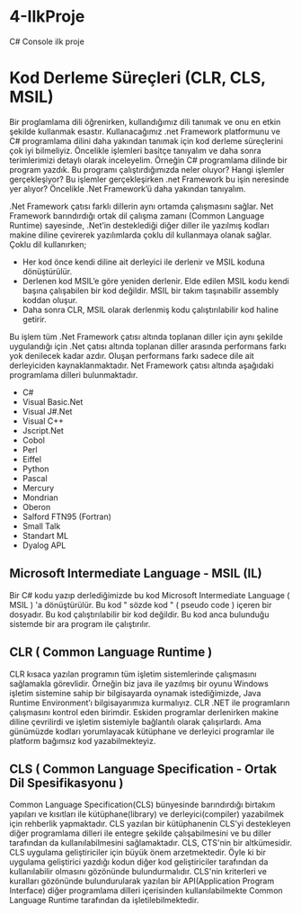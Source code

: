 # 4-IlkProje
C# Console ilk proje

# Kod Derleme Süreçleri (CLR, CLS, MSIL) 
Bir proglamlama dili öğrenirken, kullandığımız dili tanımak ve onu en etkin şekilde kullanmak esastır. Kullanacağımız .net Framework platformunu ve C# programlama dilini daha yakından tanımak için kod derleme süreçlerini çok iyi bilmeliyiz. Öncelikle işlemleri basitçe tanıyalım ve daha sonra terimlerimizi detaylı olarak inceleyelim. Örneğin C# programlama dilinde bir program yazdık. Bu programı çalıştırdığımızda neler oluyor? Hangi işlemler gerçekleşiyor? Bu işlemler gerçekleşirken .net Framework bu işin neresinde yer alıyor? Öncelikle .Net Framework’ü daha yakından tanıyalım. 

.Net Framework çatısı farklı dillerin aynı ortamda çalışmasını sağlar. Net Framework barındırdığı ortak dil çalışma zamanı (Common Language Runtime) sayesinde, .Net’in desteklediği diğer diller ile yazılmış kodları makine diline çevirerek yazılımlarda çoklu dil kullanmaya olanak sağlar. Çoklu dil kullanırken; 

- Her kod önce kendi diline ait derleyici ile derlenir ve MSIL koduna dönüştürülür. 
- Derlenen kod MSIL’e göre yeniden derlenir. Elde edilen MSIL kodu kendi başına çalışabilen bir kod değildir. MSIL bir takım taşınabilir assembly koddan oluşur. 
- Daha sonra CLR, MSIL olarak derlenmiş kodu çalıştırılabilir kod haline getirir. 

Bu işlem tüm .Net Framework çatısı altında toplanan diller için aynı şekilde uygulandığı için .Net çatısı altında toplanan diller arasında performans farkı yok denilecek kadar azdır. Oluşan performans farkı sadece dile ait derleyiciden kaynaklanmaktadır. Net Framework çatısı altında aşağıdaki programlama dilleri bulunmaktadır. 

- C#
- Visual Basic.Net
- Visual J#.Net 
- Visual C++ 
- Jscript.Net 
- Cobol 
- Perl
- Eiffel
- Python 
- Pascal
- Mercury
- Mondrian
- Oberon 
- Salford FTN95 (Fortran) 
- Small Talk
- Standart ML 
- Dyalog APL 

## Microsoft Intermediate Language  - MSIL (IL)
Bir C# kodu yazıp derlediğimizde bu kod Microsoft Intermediate Language ( MSIL ) 'a dönüştürülür. Bu kod " sözde kod " ( pseudo code ) içeren bir dosyadır. Bu kod çalıştırılabilir bir kod değildir. Bu kod anca bulunduğu sistemde bir ara program ile çalıştırılır.

## CLR ( Common Language Runtime ) 
CLR kısaca yazılan programın tüm işletim sistemlerinde çalışmasını sağlamakla görevlidir. Örneğin biz java ile yazılmış bir oyunu Windows işletim sistemine sahip bir bilgisayarda oynamak istediğimizde, Java Runtime Environment’ı bilgisayarımıza kurmalıyız. CLR .NET ile programların çalışmasını kontrol eden birimdir. Eskiden programlar derlenirken makine diline çevrilirdi ve işletim sistemiyle bağlantılı olarak çalışırlardı. Ama günümüzde kodları yorumlayacak kütüphane ve derleyici programlar ile platform bağımsız kod yazabilmekteyiz. 

## CLS ( Common Language Specification - Ortak Dil Spesifikasyonu )
Common Language Specification(CLS) bünyesinde barındırdığı birtakım yapıları ve kısıtları ile kütüphane(library) ve derleyici(compiler) yazabilmek için rehberlik yapmaktadır. CLS yazılan bir kütüphanenin CLS'yi destekleyen diğer programlama dilleri ile entegre şekilde çalışabilmesini ve bu diller tarafından da kullanılabilmesini sağlamaktadır. CLS, CTS'nin bir altkümesidir. CLS uygulama geliştiriciler için büyük önem arzetmektedir. Öyle ki bir uygulama geliştirici yazdığı kodun diğer kod geliştiriciler tarafından da kullanılabilir olmasını gözönünde bulundurmalıdır. CLS'nin kriterleri ve kuralları gözönünde bulundurularak yazılan bir API(Application Program Interface) diğer programlama dilleri içerisinden kullanılabilmekte Common Language Runtime tarafından da işletilebilmektedir. 
